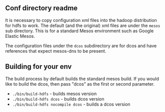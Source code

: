 ## Conf directory readme

It is necessary to copy configuration xml files into the hadoop distribution for hdfs to work.   The default (and the original) xml files are under the `mesos` sub directory.   This is for a standard Mesos environment such as Google Elastic Mesos.

The configuration files under the `dcos` subdirectory are for dcos and have references that expect mesos-dns to be present.

## Building for your env

The build process by default builds the standard mesos build.   If you would like to build the dcos, then pass "dcos" as the first or second parameter.  

* `./bin/build-hdfs` - builds mesos version
* `./bin/build-hdfs dcos` - builds dcos version
* `./bin/build-hdfs nocompile dcos` - builds a dcos version


